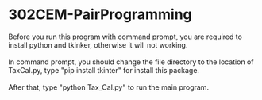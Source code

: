 # 302CEM-PairProgramming
Before you run this program with command prompt, you are required to install python and tkinker, otherwise it will not working. 
<br>
<br>In command prompt, you should change the file directory to the location of TaxCal.py, type "pip install tkinter" for install this package.
<br>
<br>After that, type "python Tax_Cal.py" to run the main program.
